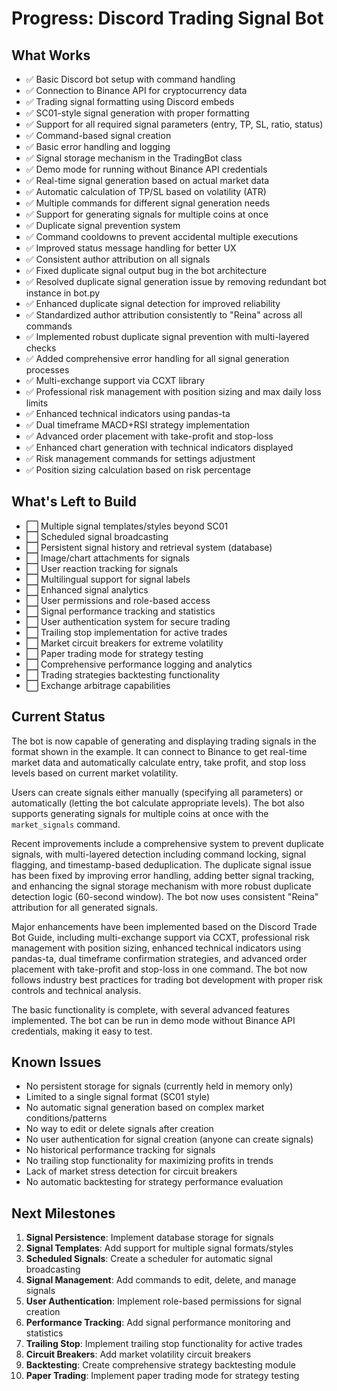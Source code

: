 # Progress: Discord Trading Signal Bot

## What Works
- ✅ Basic Discord bot setup with command handling
- ✅ Connection to Binance API for cryptocurrency data
- ✅ Trading signal formatting using Discord embeds
- ✅ SC01-style signal generation with proper formatting
- ✅ Support for all required signal parameters (entry, TP, SL, ratio, status)
- ✅ Command-based signal creation
- ✅ Basic error handling and logging
- ✅ Signal storage mechanism in the TradingBot class
- ✅ Demo mode for running without Binance API credentials
- ✅ Real-time signal generation based on actual market data
- ✅ Automatic calculation of TP/SL based on volatility (ATR)
- ✅ Multiple commands for different signal generation needs
- ✅ Support for generating signals for multiple coins at once
- ✅ Duplicate signal prevention system
- ✅ Command cooldowns to prevent accidental multiple executions
- ✅ Improved status message handling for better UX
- ✅ Consistent author attribution on all signals
- ✅ Fixed duplicate signal output bug in the bot architecture
- ✅ Resolved duplicate signal generation issue by removing redundant bot instance in bot.py
- ✅ Enhanced duplicate signal detection for improved reliability
- ✅ Standardized author attribution consistently to "Reina" across all commands
- ✅ Implemented robust duplicate signal prevention with multi-layered checks
- ✅ Added comprehensive error handling for all signal generation processes
- ✅ Multi-exchange support via CCXT library
- ✅ Professional risk management with position sizing and max daily loss limits
- ✅ Enhanced technical indicators using pandas-ta
- ✅ Dual timeframe MACD+RSI strategy implementation
- ✅ Advanced order placement with take-profit and stop-loss
- ✅ Enhanced chart generation with technical indicators displayed
- ✅ Risk management commands for settings adjustment
- ✅ Position sizing calculation based on risk percentage

## What's Left to Build
- ⬜ Multiple signal templates/styles beyond SC01
- ⬜ Scheduled signal broadcasting
- ⬜ Persistent signal history and retrieval system (database)
- ⬜ Image/chart attachments for signals
- ⬜ User reaction tracking for signals
- ⬜ Multilingual support for signal labels
- ⬜ Enhanced signal analytics
- ⬜ User permissions and role-based access
- ⬜ Signal performance tracking and statistics
- ⬜ User authentication system for secure trading
- ⬜ Trailing stop implementation for active trades
- ⬜ Market circuit breakers for extreme volatility
- ⬜ Paper trading mode for strategy testing
- ⬜ Comprehensive performance logging and analytics
- ⬜ Trading strategies backtesting functionality
- ⬜ Exchange arbitrage capabilities

## Current Status
The bot is now capable of generating and displaying trading signals in the format shown in the example. It can connect to Binance to get real-time market data and automatically calculate entry, take profit, and stop loss levels based on current market volatility.

Users can create signals either manually (specifying all parameters) or automatically (letting the bot calculate appropriate levels). The bot also supports generating signals for multiple coins at once with the `market_signals` command.

Recent improvements include a comprehensive system to prevent duplicate signals, with multi-layered detection including command locking, signal flagging, and timestamp-based deduplication. The duplicate signal issue has been fixed by improving error handling, adding better signal tracking, and enhancing the signal storage mechanism with more robust duplicate detection logic (60-second window). The bot now uses consistent "Reina" attribution for all generated signals.

Major enhancements have been implemented based on the Discord Trade Bot Guide, including multi-exchange support via CCXT, professional risk management with position sizing, enhanced technical indicators using pandas-ta, dual timeframe confirmation strategies, and advanced order placement with take-profit and stop-loss in one command. The bot now follows industry best practices for trading bot development with proper risk controls and technical analysis.

The basic functionality is complete, with several advanced features implemented. The bot can be run in demo mode without Binance API credentials, making it easy to test.

## Known Issues
- No persistent storage for signals (currently held in memory only)
- Limited to a single signal format (SC01 style)
- No automatic signal generation based on complex market conditions/patterns
- No way to edit or delete signals after creation
- No user authentication for signal creation (anyone can create signals)
- No historical performance tracking for signals
- No trailing stop functionality for maximizing profits in trends
- Lack of market stress detection for circuit breakers
- No automatic backtesting for strategy performance evaluation

## Next Milestones
1. **Signal Persistence**: Implement database storage for signals
2. **Signal Templates**: Add support for multiple signal formats/styles
3. **Scheduled Signals**: Create a scheduler for automatic signal broadcasting
4. **Signal Management**: Add commands to edit, delete, and manage signals
5. **User Authentication**: Implement role-based permissions for signal creation
6. **Performance Tracking**: Add signal performance monitoring and statistics 
7. **Trailing Stop**: Implement trailing stop functionality for active trades
8. **Circuit Breakers**: Add market volatility circuit breakers
9. **Backtesting**: Create comprehensive strategy backtesting module
10. **Paper Trading**: Implement paper trading mode for strategy testing